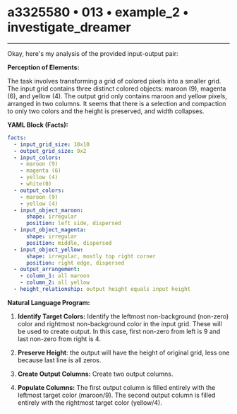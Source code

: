# a3325580 • 013 • example_2 • investigate_dreamer

---
Okay, here's my analysis of the provided input-output pair:

**Perception of Elements:**

The task involves transforming a grid of colored pixels into a smaller grid. The input grid contains three distinct colored objects: maroon (9), magenta (6), and yellow (4). The output grid only contains maroon and yellow pixels, arranged in two columns. It seems that there is a selection and compaction to only two colors and the height is preserved, and width collapses.

**YAML Block (Facts):**



```yaml
facts:
  - input_grid_size: 10x10
  - output_grid_size: 9x2
  - input_colors:
    - maroon (9)
    - magenta (6)
    - yellow (4)
    - white(0)
  - output_colors:
    - maroon (9)
    - yellow (4)
  - input_object_maroon:
      shape: irregular
      position: left side, dispersed
  - input_object_magenta:
      shape: irregular
      position: middle, dispersed
  - input_object_yellow:
      shape: irregular, mostly top right corner
      position: right edge, dispersed
  - output_arrangement:
    - column_1: all maroon
    - column_2: all yellow
  - height_relationship: output height equals input height
```



**Natural Language Program:**

1.  **Identify Target Colors:** Identify the leftmost non-background (non-zero) color and rightmost non-background color in the input grid. These will be used to create output. In this case, first non-zero from left is 9 and last non-zero from right is 4.

2. **Preserve Height**: the output will have the height of original grid, less one because last line is all zeros.

3.  **Create Output Columns:** Create two output columns.

4.  **Populate Columns:** The first output column is filled entirely with the leftmost target color (maroon/9). The second output column is filled entirely with the rightmost target color (yellow/4).

